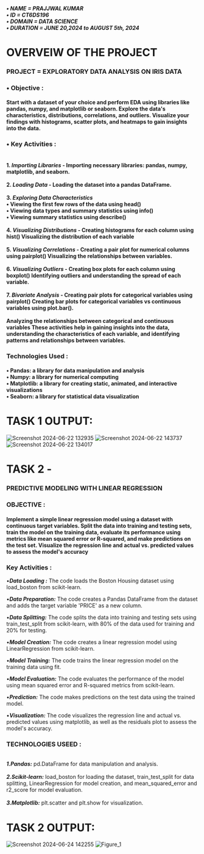 <h5>
   <br>&#x2022; NAME = PRAJJWAL KUMAR
    <br>&#x2022; ID =  CT6DS196
    <br>&#x2022; DOMAIN = DATA SCIENCE
   <br>&#x2022; DURATION =  JUNE 20,2024 to AUGUST 5th, 2024
</h5>


<h1>OVERVEIW OF THE PROJECT</h1>

<h3>PROJECT = EXPLORATORY DATA ANALYSIS ON IRIS DATA </h3>

<h3>&#x2022; Objective :</h3>

<h4>Start with a dataset of your choice and perform EDA using libraries like pandas, numpy,
and matplotlib or seaborn. Explore the data's characteristics, distributions, correlations,
and outliers. Visualize your findings with histograms, scatter plots, and heatmaps to
gain insights into the data.</h4>

<h3>&#x2022; Key Activities :</h3>
<h4><br>1. <b><i>Importing Libraries</i></b> - Importing necessary libraries: pandas, numpy, matplotlib, and seaborn.</br>
<br>2. <b><i>Loading Data</i></b> - Loading the dataset into a pandas DataFrame.</br>
<br>3. <b><i>Exploring Data Characteristics</i></b>
 <br>&#x2022; Viewing the first few rows of the data using head()
 <br>&#x2022; Viewing data types and summary statistics using info()
 <br>&#x2022; Viewing summary statistics using describe()</br>
<br>4. <b><i>Visualizing Distributions</i></b> - Creating histograms for each column using hist()
Visualizing the distribution of each variable</br>
<br>5. <b><i>Visualizing Correlations</i></b> - Creating a pair plot for numerical columns using pairplot()
Visualizing the relationships between variables.</br>
<br>6. <b><i>Visualizing Outliers</i></b> - Creating box plots for each column using boxplot()
Identifying outliers and understanding the spread of each variable.</br>
<br>7. <b><i>Bivariate Analysis</i></b> - Creating pair plots for categorical variables using pairplot()
Creating bar plots for categorical variables vs continuous variables using plot.bar().</br>
<br>Analyzing the relationships between categorical and continuous variables
These activities help in gaining insights into the data, understanding the characteristics of each variable, and identifying patterns and relationships between variables.
</h4>

<h3>Technologies Used :</h3>
<h4>
&#x2022; Pandas: a library for data manipulation and analysis
<br>&#x2022; Numpy: a library for numerical computing
<br>&#x2022; Matplotlib: a library for creating static, animated, and interactive visualizations
<br>&#x2022; Seaborn: a library for statistical data visualization
</h4>

<h1>TASK 1 OUTPUT: </h1>


![Screenshot 2024-06-22 132935](https://github.com/P-78prajjwal/CODETECH/assets/77610728/b78660f2-d59c-4788-b721-e1c89ecc5060)
![Screenshot 2024-06-22 143737](https://github.com/P-78prajjwal/CODETECH/assets/77610728/ef344f8e-2238-4c7c-9530-aca4f1365144)
![Screenshot 2024-06-22 134017](https://github.com/P-78prajjwal/CODETECH/assets/77610728/d186216b-1bf2-4179-9773-28bf1814a46e)



<h1>TASK 2 -</h1>

<h3>PREDICTIVE MODELING WITH LINEAR REGRESSION</h3>

<h3>OBJECTIVE : </h3>
<h4>Implement a simple linear regression model using a dataset with continuous
target variables. Split the data into training and testing sets, train the model on
the training data, evaluate its performance using metrics like mean squared
error or R-squared, and make predictions on the test set. Visualize the
regression line and actual vs. predicted values to assess the model's accuracy</h4>



<h3> Key Activities :</h3>
&#x2022;<b><i>Data Loading :</i></b> The code loads the Boston Housing dataset using load_boston from scikit-learn.

&#x2022;<b><i>Data Preparation:</i></b> The code creates a Pandas DataFrame from the dataset and adds the target variable 'PRICE' as a new column.

&#x2022;<b><i>Data Splitting:</i></b> The code splits the data into training and testing sets using train_test_split from scikit-learn, with 80% of the data used for training and 20% for testing.

&#x2022;<b><i>Model Creation:</i></b> The code creates a linear regression model using LinearRegression from scikit-learn.

&#x2022;<b><i>Model Training:</i></b> The code trains the linear regression model on the training data using fit.

&#x2022;<b><i>Model Evaluation:</i></b> The code evaluates the performance of the model using mean squared error and R-squared metrics from scikit-learn.

&#x2022;<b><i>Prediction:</i></b> The code makes predictions on the test data using the trained model.

&#x2022;<b><i>Visualization:</i></b> The code visualizes the regression line and actual vs. predicted values using matplotlib, as well as the residuals plot to assess the model's accuracy.
<h3> TECHNOLOGIES USEED : </h3>
<br><b><i>1.Pandas:</i></b> pd.DataFrame for data manipulation and analysis.</br>
<br><b><i>2.Scikit-learn:</i></b> load_boston for loading the dataset, train_test_split for data splitting, LinearRegression for model creation, and mean_squared_error and r2_score for model evaluation.</br>
<br><b><i>3.Matplotlib:</i></b> plt.scatter and plt.show for visualization.</br>
<h1>TASK 2 OUTPUT: </h1>


![Screenshot 2024-06-24 142255](https://github.com/P-78prajjwal/CODETECH/assets/77610728/60bec924-41bb-4fa8-81f7-aaca200150c6)
![Figure_1](https://github.com/P-78prajjwal/CODETECH/assets/77610728/91078fe8-6fef-40f9-a18c-f5c04d0527d9)
